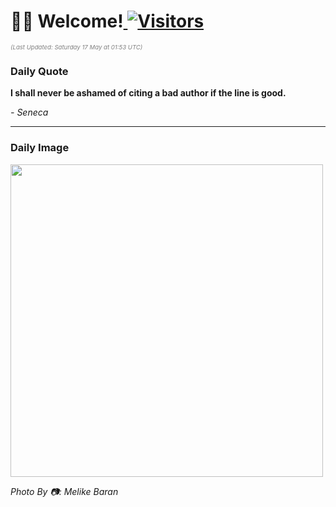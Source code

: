 <h1>👋🏽 Welcome!<a href="https://github.com/OmitNomis/"> <img src="https://visitor-badge.laobi.icu/badge?page_id=OmitNomis" alt="Visitors"></a></h1>

<i><p style="font-size: 0.6rem; color:gray">(Last Updated: Saturday 17 May at 01:53 UTC)</p></i>

<h3> Daily Quote </h3>
<b><p>I shall never be ashamed of citing a bad author if the line is good.</p></b>
<i><caption style="font-size: 0.8rem; color:gray;">- Seneca</caption></i>


<hr>

<h3>Daily Image</h3>
<a href="https://images.pexels.com/photos/32080139/pexels-photo-32080139.jpeg" target="_blank"><img style="height:500px;" src="https://images.pexels.com/photos/32080139/pexels-photo-32080139.jpeg"/></a>

<i><caption style="font-size: 0.8rem; color:gray;"> Photo By 📷: Melike Baran</caption></i>

